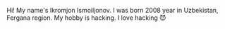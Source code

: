 Hi!
My name's Ikromjon Ismoiljonov. I was born 2008 year in Uzbekistan, Fergana region. My hobby is hacking. I love hacking 😈
